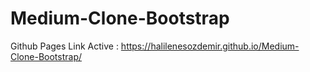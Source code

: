 # Medium-Clone-Bootstrap
Github Pages Link Active : https://halilenesozdemir.github.io/Medium-Clone-Bootstrap/
